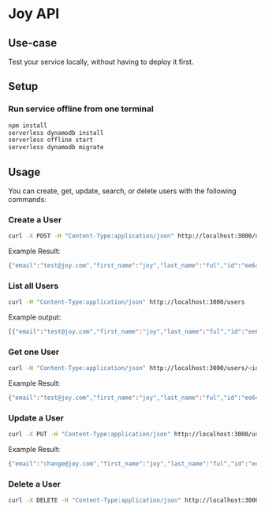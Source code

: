 # Joy API

## Use-case

Test your service locally, without having to deploy it first.

## Setup

### Run service offline from one terminal

```bash
npm install
serverless dynamodb install
serverless offline start
serverless dynamodb migrate
```

## Usage

You can create, get, update, search, or delete users with the following commands:

### Create a User

```bash
curl -X POST -H "Content-Type:application/json" http://localhost:3000/users --data '{ "email": "test@joy.com", "first_name": "joy", "last_name": "ful" }'
```

Example Result:
```bash
{"email":"test@joy.com","first_name":"joy","last_name":"ful","id":"ee6490d0-aa81-11e6-9ede-afdfa051af86","createdAt":1479138570824,"updatedAt":1479138570824}
```

### List all Users

```bash
curl -H "Content-Type:application/json" http://localhost:3000/users
```

Example output:
```bash
[{"email":"test@joy.com","first_name":"joy","last_name":"ful","id":"ee6490d0-aa81-11e6-9ede-afdfa051af86","createdAt":1479138570824,"updatedAt":1479138570824}]
```

### Get one User

```bash
curl -H "Content-Type:application/json" http://localhost:3000/users/<id>
```

Example Result:
```bash
{"email":"test@joy.com","first_name":"joy","last_name":"ful","id":"ee6490d0-aa81-11e6-9ede-afdfa051af86","createdAt":1479138570824,"updatedAt":1479138570824}
```

### Update a User

```bash
curl -X PUT -H "Content-Type:application/json" http://localhost:3000/users/<id> --data '{ "email": "change@joy.com" }'
```

Example Result:
```bash
{"email":"change@joy.com","first_name":"joy","last_name":"ful","id":"ee6490d0-aa81-11e6-9ede-afdfa051af86","createdAt":1479138570824,"updatedAt":1479138570824}
```

### Delete a User

```bash
curl -X DELETE -H "Content-Type:application/json" http://localhost:3000/users/<id>
```
